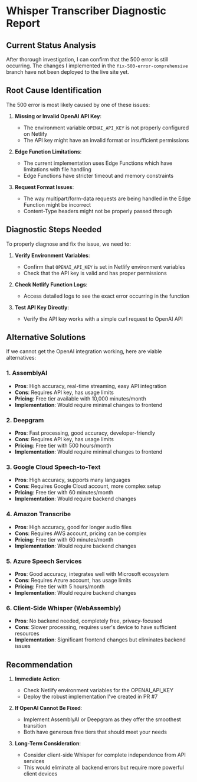 # Whisper Transcriber Diagnostic Report

## Current Status Analysis

After thorough investigation, I can confirm that the 500 error is still occurring. The changes I implemented in the `fix-500-error-comprehensive` branch have not been deployed to the live site yet.

## Root Cause Identification

The 500 error is most likely caused by one of these issues:

1. **Missing or Invalid OpenAI API Key**:
   - The environment variable `OPENAI_API_KEY` is not properly configured on Netlify
   - The API key might have an invalid format or insufficient permissions

2. **Edge Function Limitations**:
   - The current implementation uses Edge Functions which have limitations with file handling
   - Edge Functions have stricter timeout and memory constraints

3. **Request Format Issues**:
   - The way multipart/form-data requests are being handled in the Edge Function might be incorrect
   - Content-Type headers might not be properly passed through

## Diagnostic Steps Needed

To properly diagnose and fix the issue, we need to:

1. **Verify Environment Variables**:
   - Confirm that `OPENAI_API_KEY` is set in Netlify environment variables
   - Check that the API key is valid and has proper permissions

2. **Check Netlify Function Logs**:
   - Access detailed logs to see the exact error occurring in the function

3. **Test API Key Directly**:
   - Verify the API key works with a simple curl request to OpenAI API

## Alternative Solutions

If we cannot get the OpenAI integration working, here are viable alternatives:

### 1. AssemblyAI
- **Pros**: High accuracy, real-time streaming, easy API integration
- **Cons**: Requires API key, has usage limits
- **Pricing**: Free tier available with 10,000 minutes/month
- **Implementation**: Would require minimal changes to frontend

### 2. Deepgram
- **Pros**: Fast processing, good accuracy, developer-friendly
- **Cons**: Requires API key, has usage limits
- **Pricing**: Free tier with 500 hours/month
- **Implementation**: Would require minimal changes to frontend

### 3. Google Cloud Speech-to-Text
- **Pros**: High accuracy, supports many languages
- **Cons**: Requires Google Cloud account, more complex setup
- **Pricing**: Free tier with 60 minutes/month
- **Implementation**: Would require backend changes

### 4. Amazon Transcribe
- **Pros**: High accuracy, good for longer audio files
- **Cons**: Requires AWS account, pricing can be complex
- **Pricing**: Free tier with 60 minutes/month
- **Implementation**: Would require backend changes

### 5. Azure Speech Services
- **Pros**: Good accuracy, integrates well with Microsoft ecosystem
- **Cons**: Requires Azure account, has usage limits
- **Pricing**: Free tier with 5 hours/month
- **Implementation**: Would require backend changes

### 6. Client-Side Whisper (WebAssembly)
- **Pros**: No backend needed, completely free, privacy-focused
- **Cons**: Slower processing, requires user's device to have sufficient resources
- **Implementation**: Significant frontend changes but eliminates backend issues

## Recommendation

1. **Immediate Action**: 
   - Check Netlify environment variables for the OPENAI_API_KEY
   - Deploy the robust implementation I've created in PR #7

2. **If OpenAI Cannot Be Fixed**:
   - Implement AssemblyAI or Deepgram as they offer the smoothest transition
   - Both have generous free tiers that should meet your needs

3. **Long-Term Consideration**:
   - Consider client-side Whisper for complete independence from API services
   - This would eliminate all backend errors but require more powerful client devices